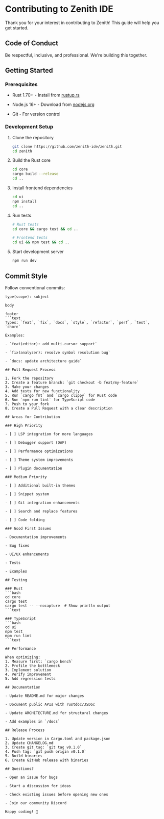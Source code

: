 # Contributing to Zenith IDE

Thank you for your interest in contributing to Zenith! This guide will help you get started.

## Code of Conduct

Be respectful, inclusive, and professional. We're building this together.

## Getting Started

### Prerequisites

- Rust 1.70+ - Install from [rustup.rs](https://rustup.rs/)

- Node.js 16+ - Download from [nodejs.org](https://nodejs.org/)

- Git - For version control

### Development Setup

1. Clone the repository
   ```bash
   git clone https://github.com/zenith-ide/zenith.git
   cd zenith
   ```

2. Build the Rust core
   ```bash
   cd core
   cargo build --release
   cd ..
   ```

3. Install frontend dependencies
   ```bash
   cd ui
   npm install
   cd ..
   ```

4. Run tests
   ```bash
   # Rust tests
   cd core && cargo test && cd ..
   
   # Frontend tests
   cd ui && npm test && cd ..
   ```

5. Start development server
   ```bash
   npm run dev
   ```

## Commit Style

Follow conventional commits:

```text
type(scope): subject

body

footer
```text
Types: `feat`, `fix`, `docs`, `style`, `refactor`, `perf`, `test`, `chore`

Examples:

- `feat(editor): add multi-cursor support`

- `fix(analyzer): resolve symbol resolution bug`

- `docs: update architecture guide`

## Pull Request Process

1. Fork the repository
2. Create a feature branch: `git checkout -b feat/my-feature`
3. Make your changes
4. Add tests for new functionality
5. Run `cargo fmt` and `cargo clippy` for Rust code
6. Run `npm run lint` for TypeScript code
7. Push to your fork
8. Create a Pull Request with a clear description

## Areas for Contribution

### High Priority

- [ ] LSP integration for more languages

- [ ] Debugger support (DAP)

- [ ] Performance optimizations

- [ ] Theme system improvements

- [ ] Plugin documentation

### Medium Priority

- [ ] Additional built-in themes

- [ ] Snippet system

- [ ] Git integration enhancements

- [ ] Search and replace features

- [ ] Code folding

### Good First Issues

- Documentation improvements

- Bug fixes

- UI/UX enhancements

- Tests

- Examples

## Testing

### Rust
```bash
cd core
cargo test
cargo test -- --nocapture  # Show println output
```text

### TypeScript
```bash
cd ui
npm test
npm run lint
```text

## Performance

When optimizing:
1. Measure first: `cargo bench`
2. Profile the bottleneck
3. Implement solution
4. Verify improvement
5. Add regression tests

## Documentation

- Update README.md for major changes

- Document public APIs with rustdoc/JSDoc

- Update ARCHITECTURE.md for structural changes

- Add examples in `/docs`

## Release Process

1. Update version in Cargo.toml and package.json
2. Update CHANGELOG.md
3. Create git tag: `git tag v0.1.0`
4. Push tag: `git push origin v0.1.0`
5. Build binaries
6. Create GitHub release with binaries

## Questions?

- Open an issue for bugs

- Start a discussion for ideas

- Check existing issues before opening new ones

- Join our community Discord

Happy coding! 🚀
